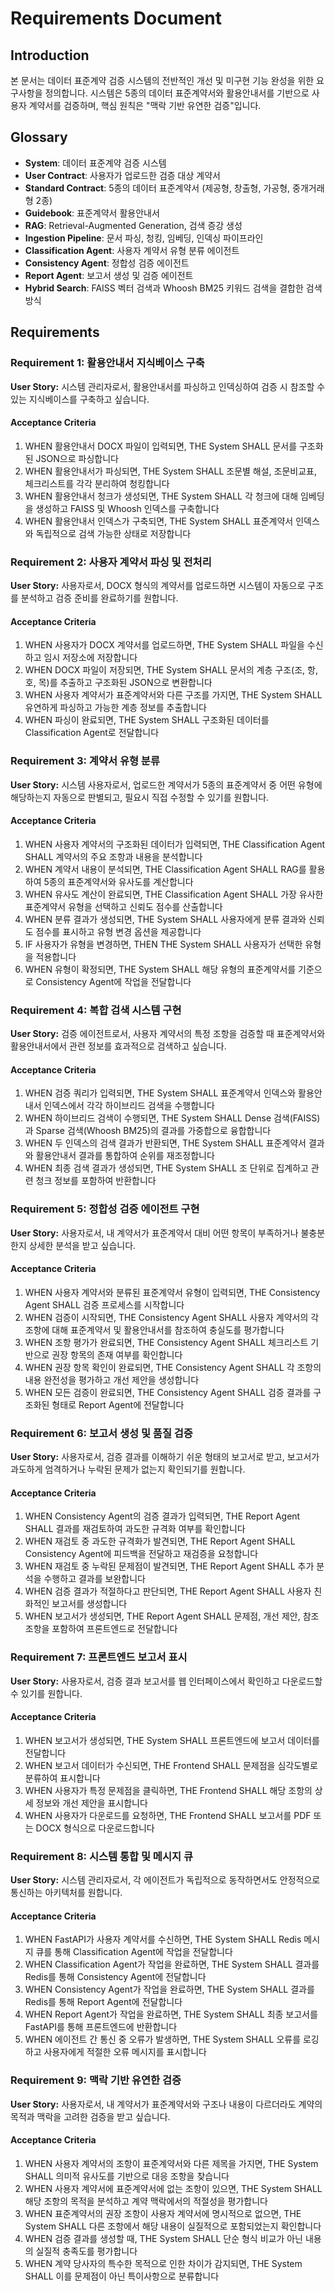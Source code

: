 # Requirements Document

## Introduction

본 문서는 데이터 표준계약 검증 시스템의 전반적인 개선 및 미구현 기능 완성을 위한 요구사항을 정의합니다. 시스템은 5종의 데이터 표준계약서와 활용안내서를 기반으로 사용자 계약서를 검증하며, 핵심 원칙은 "맥락 기반 유연한 검증"입니다.

## Glossary

- **System**: 데이터 표준계약 검증 시스템
- **User Contract**: 사용자가 업로드한 검증 대상 계약서
- **Standard Contract**: 5종의 데이터 표준계약서 (제공형, 창출형, 가공형, 중개거래형 2종)
- **Guidebook**: 표준계약서 활용안내서
- **RAG**: Retrieval-Augmented Generation, 검색 증강 생성
- **Ingestion Pipeline**: 문서 파싱, 청킹, 임베딩, 인덱싱 파이프라인
- **Classification Agent**: 사용자 계약서 유형 분류 에이전트
- **Consistency Agent**: 정합성 검증 에이전트
- **Report Agent**: 보고서 생성 및 검증 에이전트
- **Hybrid Search**: FAISS 벡터 검색과 Whoosh BM25 키워드 검색을 결합한 검색 방식

## Requirements

### Requirement 1: 활용안내서 지식베이스 구축

**User Story:** 시스템 관리자로서, 활용안내서를 파싱하고 인덱싱하여 검증 시 참조할 수 있는 지식베이스를 구축하고 싶습니다.

#### Acceptance Criteria

1. WHEN 활용안내서 DOCX 파일이 입력되면, THE System SHALL 문서를 구조화된 JSON으로 파싱합니다
2. WHEN 활용안내서가 파싱되면, THE System SHALL 조문별 해설, 조문비교표, 체크리스트를 각각 분리하여 청킹합니다
3. WHEN 활용안내서 청크가 생성되면, THE System SHALL 각 청크에 대해 임베딩을 생성하고 FAISS 및 Whoosh 인덱스를 구축합니다
4. WHEN 활용안내서 인덱스가 구축되면, THE System SHALL 표준계약서 인덱스와 독립적으로 검색 가능한 상태로 저장합니다

### Requirement 2: 사용자 계약서 파싱 및 전처리

**User Story:** 사용자로서, DOCX 형식의 계약서를 업로드하면 시스템이 자동으로 구조를 분석하고 검증 준비를 완료하기를 원합니다.

#### Acceptance Criteria

1. WHEN 사용자가 DOCX 계약서를 업로드하면, THE System SHALL 파일을 수신하고 임시 저장소에 저장합니다
2. WHEN DOCX 파일이 저장되면, THE System SHALL 문서의 계층 구조(조, 항, 호, 목)를 추출하고 구조화된 JSON으로 변환합니다
3. WHEN 사용자 계약서가 표준계약서와 다른 구조를 가지면, THE System SHALL 유연하게 파싱하고 가능한 계층 정보를 추출합니다
4. WHEN 파싱이 완료되면, THE System SHALL 구조화된 데이터를 Classification Agent로 전달합니다

### Requirement 3: 계약서 유형 분류

**User Story:** 시스템 사용자로서, 업로드한 계약서가 5종의 표준계약서 중 어떤 유형에 해당하는지 자동으로 판별되고, 필요시 직접 수정할 수 있기를 원합니다.

#### Acceptance Criteria

1. WHEN 사용자 계약서의 구조화된 데이터가 입력되면, THE Classification Agent SHALL 계약서의 주요 조항과 내용을 분석합니다
2. WHEN 계약서 내용이 분석되면, THE Classification Agent SHALL RAG를 활용하여 5종의 표준계약서와 유사도를 계산합니다
3. WHEN 유사도 계산이 완료되면, THE Classification Agent SHALL 가장 유사한 표준계약서 유형을 선택하고 신뢰도 점수를 산출합니다
4. WHEN 분류 결과가 생성되면, THE System SHALL 사용자에게 분류 결과와 신뢰도 점수를 표시하고 유형 변경 옵션을 제공합니다
5. IF 사용자가 유형을 변경하면, THEN THE System SHALL 사용자가 선택한 유형을 적용합니다
6. WHEN 유형이 확정되면, THE System SHALL 해당 유형의 표준계약서를 기준으로 Consistency Agent에 작업을 전달합니다

### Requirement 4: 복합 검색 시스템 구현

**User Story:** 검증 에이전트로서, 사용자 계약서의 특정 조항을 검증할 때 표준계약서와 활용안내서에서 관련 정보를 효과적으로 검색하고 싶습니다.

#### Acceptance Criteria

1. WHEN 검증 쿼리가 입력되면, THE System SHALL 표준계약서 인덱스와 활용안내서 인덱스에서 각각 하이브리드 검색을 수행합니다
2. WHEN 하이브리드 검색이 수행되면, THE System SHALL Dense 검색(FAISS)과 Sparse 검색(Whoosh BM25)의 결과를 가중합으로 융합합니다
3. WHEN 두 인덱스의 검색 결과가 반환되면, THE System SHALL 표준계약서 결과와 활용안내서 결과를 통합하여 순위를 재조정합니다
4. WHEN 최종 검색 결과가 생성되면, THE System SHALL 조 단위로 집계하고 관련 청크 정보를 포함하여 반환합니다

### Requirement 5: 정합성 검증 에이전트 구현

**User Story:** 사용자로서, 내 계약서가 표준계약서 대비 어떤 항목이 부족하거나 불충분한지 상세한 분석을 받고 싶습니다.

#### Acceptance Criteria

1. WHEN 사용자 계약서와 분류된 표준계약서 유형이 입력되면, THE Consistency Agent SHALL 검증 프로세스를 시작합니다
2. WHEN 검증이 시작되면, THE Consistency Agent SHALL 사용자 계약서의 각 조항에 대해 표준계약서 및 활용안내서를 참조하여 충실도를 평가합니다
3. WHEN 조항 평가가 완료되면, THE Consistency Agent SHALL 체크리스트 기반으로 권장 항목의 존재 여부를 확인합니다
4. WHEN 권장 항목 확인이 완료되면, THE Consistency Agent SHALL 각 조항의 내용 완전성을 평가하고 개선 제안을 생성합니다
5. WHEN 모든 검증이 완료되면, THE Consistency Agent SHALL 검증 결과를 구조화된 형태로 Report Agent에 전달합니다

### Requirement 6: 보고서 생성 및 품질 검증

**User Story:** 사용자로서, 검증 결과를 이해하기 쉬운 형태의 보고서로 받고, 보고서가 과도하게 엄격하거나 누락된 문제가 없는지 확인되기를 원합니다.

#### Acceptance Criteria

1. WHEN Consistency Agent의 검증 결과가 입력되면, THE Report Agent SHALL 결과를 재검토하여 과도한 규격화 여부를 확인합니다
2. WHEN 재검토 중 과도한 규격화가 발견되면, THE Report Agent SHALL Consistency Agent에 피드백을 전달하고 재검증을 요청합니다
3. WHEN 재검토 중 누락된 문제점이 발견되면, THE Report Agent SHALL 추가 분석을 수행하고 결과를 보완합니다
4. WHEN 검증 결과가 적절하다고 판단되면, THE Report Agent SHALL 사용자 친화적인 보고서를 생성합니다
5. WHEN 보고서가 생성되면, THE Report Agent SHALL 문제점, 개선 제안, 참조 조항을 포함하여 프론트엔드로 전달합니다

### Requirement 7: 프론트엔드 보고서 표시

**User Story:** 사용자로서, 검증 결과 보고서를 웹 인터페이스에서 확인하고 다운로드할 수 있기를 원합니다.

#### Acceptance Criteria

1. WHEN 보고서가 생성되면, THE System SHALL 프론트엔드에 보고서 데이터를 전달합니다
2. WHEN 보고서 데이터가 수신되면, THE Frontend SHALL 문제점을 심각도별로 분류하여 표시합니다
3. WHEN 사용자가 특정 문제점을 클릭하면, THE Frontend SHALL 해당 조항의 상세 정보와 개선 제안을 표시합니다
4. WHEN 사용자가 다운로드를 요청하면, THE Frontend SHALL 보고서를 PDF 또는 DOCX 형식으로 다운로드합니다

### Requirement 8: 시스템 통합 및 메시지 큐

**User Story:** 시스템 관리자로서, 각 에이전트가 독립적으로 동작하면서도 안정적으로 통신하는 아키텍처를 원합니다.

#### Acceptance Criteria

1. WHEN FastAPI가 사용자 계약서를 수신하면, THE System SHALL Redis 메시지 큐를 통해 Classification Agent에 작업을 전달합니다
2. WHEN Classification Agent가 작업을 완료하면, THE System SHALL 결과를 Redis를 통해 Consistency Agent에 전달합니다
3. WHEN Consistency Agent가 작업을 완료하면, THE System SHALL 결과를 Redis를 통해 Report Agent에 전달합니다
4. WHEN Report Agent가 작업을 완료하면, THE System SHALL 최종 보고서를 FastAPI를 통해 프론트엔드에 반환합니다
5. WHEN 에이전트 간 통신 중 오류가 발생하면, THE System SHALL 오류를 로깅하고 사용자에게 적절한 오류 메시지를 표시합니다

### Requirement 9: 맥락 기반 유연한 검증

**User Story:** 사용자로서, 내 계약서가 표준계약서와 구조나 내용이 다르더라도 계약의 목적과 맥락을 고려한 검증을 받고 싶습니다.

#### Acceptance Criteria

1. WHEN 사용자 계약서의 조항이 표준계약서와 다른 제목을 가지면, THE System SHALL 의미적 유사도를 기반으로 대응 조항을 찾습니다
2. WHEN 사용자 계약서에 표준계약서에 없는 조항이 있으면, THE System SHALL 해당 조항의 목적을 분석하고 계약 맥락에서의 적절성을 평가합니다
3. WHEN 표준계약서의 권장 조항이 사용자 계약서에 명시적으로 없으면, THE System SHALL 다른 조항에서 해당 내용이 실질적으로 포함되었는지 확인합니다
4. WHEN 검증 결과를 생성할 때, THE System SHALL 단순 형식 비교가 아닌 내용의 실질적 충족도를 평가합니다
5. WHEN 계약 당사자의 특수한 목적으로 인한 차이가 감지되면, THE System SHALL 이를 문제점이 아닌 특이사항으로 분류합니다

